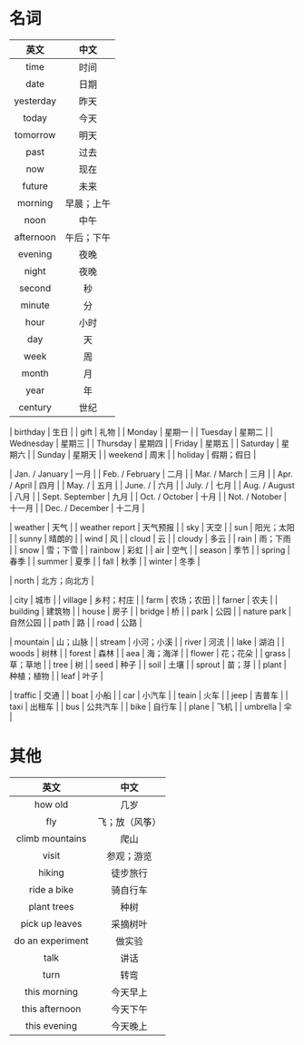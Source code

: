 # 名词
|英文|中文|
|:---:|:---:|
| time | 时间 |
| date | 日期 |
| yesterday | 昨天 |
| today | 今天 |
| tomorrow | 明天 |
| past | 过去 |
| now | 现在 |
| future | 未来 |
| morning | 早晨；上午 |
| noon | 中午 |
| afternoon | 午后；下午 |
| evening | 夜晚 |
| night | 夜晚 |
| second | 秒 |
| minute | 分 |
| hour | 小时 |
| day | 天 |
| week | 周 |
| month | 月 |
| year | 年 |
| century | 世纪 |

| birthday | 生日 |
| gift | 礼物 |
| Monday | 星期一 |
| Tuesday | 星期二 |
| Wednesday | 星期三 |
| Thursday | 星期四 |
| Friday | 星期五 |
| Saturday | 星期六 |
| Sunday | 星期天 |
| weekend | 周末 |
| holiday | 假期；假日 |

| Jan. / January | 一月 |
| Feb. / February | 二月 |
| Mar. / March | 三月 |
| Apr. / April | 四月 |
| May. /  | 五月 |
| June. /  | 六月 |
| July. /  | 七月 |
| Aug. / August | 八月 |
| Sept. September | 九月 |
| Oct. / October | 十月 |
| Not. / Notober | 十一月 |
| Dec. / December | 十二月 |


| weather | 天气 |
| weather report | 天气预报 |
| sky | 天空 |
| sun | 阳光；太阳 |
| sunny | 晴朗的 |
| wind | 风 |
| cloud | 云 |
| cloudy | 多云 |
| rain | 雨；下雨 |
| snow | 雪；下雪 |
| rainbow | 彩虹 |
| air | 空气 |
| season | 季节 |
| spring | 春季 |
| summer | 夏季 |
| fall | 秋季 |
| winter | 冬季 |

| north | 北方；向北方 |

| city | 城市 |
| village | 乡村；村庄 |
| farm | 农场；农田 |
| farner | 农夫 |
| building | 建筑物 |
| house | 房子 |
| bridge | 桥 |
| park | 公园 |
| nature park | 自然公园 |
| path | 路 |
| road | 公路 |

| mountain | 山；山脉 |
| stream | 小河；小溪 |
| river | 河流 |
| lake | 湖泊 |
| woods | 树林 |
| forest | 森林 |
| aea | 海；海洋 |
| flower | 花；花朵 |
| grass | 草；草地 |
| tree | 树 |
| seed | 种子 |
| soil | 土壤 |
| sprout | 苗；芽 |
| plant | 种植；植物 |
| leaf | 叶子 |


| traffic | 交通 |
| boat | 小船 |
| car | 小汽车 |
| teain | 火车 |
| jeep | 吉普车 |
| taxi | 出租车 |
| bus | 公共汽车 |
| bike | 自行车 |
| plane | 飞机 |
| umbrella | 伞 |



# 其他
|英文|中文|
|:---:|:---:|
| how old | 几岁 |
| fly | 飞；放（风筝） |
| climb mountains | 爬山 |
| visit | 参观；游览 |
| hiking | 徒步旅行 |
| ride a bike | 骑自行车 |
| plant trees | 种树 |
| pick up leaves | 采摘树叶 |
| do an experiment | 做实验 |
| talk | 讲话 |
| turn | 转弯 |
| this morning | 今天早上 |
| this afternoon | 今天下午 |
| this evening | 今天晚上 |



